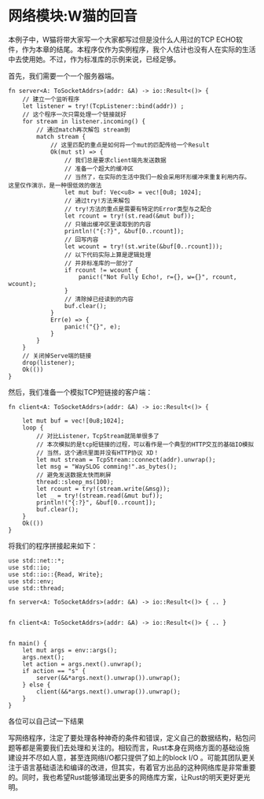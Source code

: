 # 网络模块:W猫的回音

本例子中，W猫将带大家写一个大家都写过但是没什么人用过的TCP ECHO软件，作为本章的结尾。本程序仅作为实例程序，我个人估计也没有人在实际的生活中去使用她。不过，作为标准库的示例来说，已经足够。

首先，我们需要一个一个服务器端。

```
fn server<A: ToSocketAddrs>(addr: &A) -> io::Result<()> {
    // 建立一个监听程序
    let listener = try!(TcpListener::bind(addr)) ;
    // 这个程序一次只需处理一个链接就好
    for stream in listener.incoming() {
        // 通过match再次解包 stream到
        match stream {
            // 这里匹配的重点是如何将一个mut的匹配传给一个Result
            Ok(mut st) => {
                // 我们总是要求client端先发送数据
                // 准备一个超大的缓冲区
                // 当然了，在实际的生活中我们一般会采用环形缓冲来重复利用内存。这里仅作演示，是一种很低效的做法
                let mut buf: Vec<u8> = vec![0u8; 1024];
                // 通过try!方法来解包
                // try!方法的重点是需要有特定的Error类型与之配合
                let rcount = try!(st.read(&mut buf));
                // 只输出缓冲区里读取到的内容
                println!("{:?}", &buf[0..rcount]);
                // 回写内容
                let wcount = try!(st.write(&buf[0..rcount]));
                // 以下代码实际上算是逻辑处理
                // 并非标准库的一部分了
                if rcount != wcount {
                    panic!("Not Fully Echo!, r={}, w={}", rcount, wcount);
                }
                // 清除掉已经读到的内容
                buf.clear();
            }
            Err(e) => {
                panic!("{}", e);
            }
        }
    }
    // 关闭掉Serve端的链接
    drop(listener);
    Ok(())
}

```


然后，我们准备一个模拟TCP短链接的客户端：

```
fn client<A: ToSocketAddrs>(addr: &A) -> io::Result<()> {

    let mut buf = vec![0u8;1024];
    loop {
        // 对比Listener，TcpStream就简单很多了
        // 本次模拟的是tcp短链接的过程，可以看作是一个典型的HTTP交互的基础IO模拟
        // 当然，这个通讯里面并没有HTTP协议 XD！
        let mut stream = TcpStream::connect(addr).unwrap();
        let msg = "WaySLOG comming!".as_bytes();
        // 避免发送数据太快而刷屏
        thread::sleep_ms(100);
        let rcount = try!(stream.write(&msg));
        let _ = try!(stream.read(&mut buf));
        println!("{:?}", &buf[0..rcount]);
        buf.clear();
    }
    Ok(())
}

```

将我们的程序拼接起来如下：

```
use std::net::*;
use std::io;
use std::io::{Read, Write};
use std::env;
use std::thread;

fn server<A: ToSocketAddrs>(addr: &A) -> io::Result<()> { .. }


fn client<A: ToSocketAddrs>(addr: &A) -> io::Result<()> { .. }


fn main() {
    let mut args = env::args();
    args.next();
    let action = args.next().unwrap();
    if action == "s" {
        server(&&*args.next().unwrap()).unwrap();
    } else {
        client(&&*args.next().unwrap()).unwrap();
    }
}

```

各位可以自己试一下结果


写网络程序，注定了要处理各种神奇的条件和错误，定义自己的数据结构，粘包问题等都是需要我们去处理和关注的。相较而言，Rust本身在网络方面的基础设施建设并不尽如人意，甚至连网络I/O都只提供了如上的block I/O 。可能其团队更关注于语言基础语法和编译的改进，但其实，有着官方出品的这种网络库是非常重要的。同时，我也希望Rust能够涌现出更多的网络库方案，让Rust的明天更好更光明。
